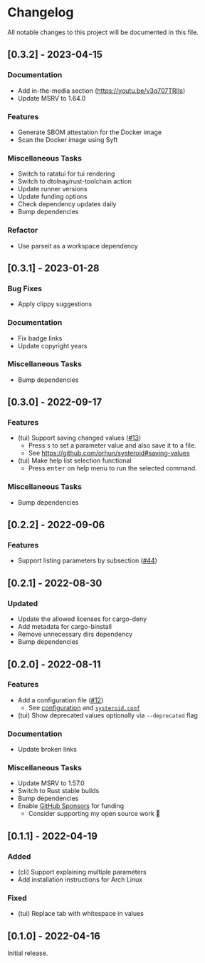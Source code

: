 # Changelog
All notable changes to this project will be documented in this file.

## [0.3.2] - 2023-04-15

### Documentation

- Add in-the-media section (https://youtu.be/v3q707TRIIs)
- Update MSRV to 1.64.0

### Features

- Generate SBOM attestation for the Docker image
- Scan the Docker image using Syft

### Miscellaneous Tasks

- Switch to ratatui for tui rendering
- Switch to dtolnay/rust-toolchain action
- Update runner versions
- Update funding options
- Check dependency updates daily
- Bump dependencies

### Refactor

- Use parseit as a workspace dependency

## [0.3.1] - 2023-01-28
### Bug Fixes
- Apply clippy suggestions

### Documentation
- Fix badge links
- Update copyright years

### Miscellaneous Tasks
- Bump dependencies

## [0.3.0] - 2022-09-17
### Features
- (tui) Support saving changed values ([#13](https://github.com/orhun/git-cliff/issues/13))
  - Press <kbd>s</kbd> to set a parameter value and also save it to a file.
  - See https://github.com/orhun/systeroid#saving-values
- (tui) Make help list selection functional
  - Press <kbd>enter</kbd> on help menu to run the selected command.

### Miscellaneous Tasks
- Bump dependencies

## [0.2.2] - 2022-09-06
### Features
- Support listing parameters by subsection ([#44](https://github.com/orhun/systeroid/issues/44))

## [0.2.1] - 2022-08-30
### Updated
- Update the allowed licenses for cargo-deny
- Add metadata for cargo-binstall
- Remove unnecessary dirs dependency
- Bump dependencies

## [0.2.0] - 2022-08-11
### Features
- Add a configuration file ([#12](https://github.com/orhun/systeroid/issues/12))
  - See [configuration](https://github.com/orhun/systeroid#configuration) and [`systeroid.conf`](https://github.com/orhun/systeroid/blob/main/config/systeroid.conf)
- (tui) Show deprecated values optionally via `--deprecated` flag

### Documentation
- Update broken links

### Miscellaneous Tasks
- Update MSRV to 1.57.0
- Switch to Rust stable builds
- Bump dependencies
- Enable [GitHub Sponsors](https://github.com/sponsors/orhun) for funding
  - Consider supporting my open source work 💖

## [0.1.1] - 2022-04-19
### Added
- (cli) Support explaining multiple parameters
- Add installation instructions for Arch Linux

### Fixed
- (tui) Replace tab with whitespace in values

## [0.1.0] - 2022-04-16
Initial release.

